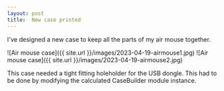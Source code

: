 ```yaml
---
layout: post
title:  New case printed
---
```


I've designed a new case to keep all the parts of my air mouse together.

![Air mouse case]({{ site.url }}/images/2023-04-19-airmouse1.jpg)
![Air mouse case]({{ site.url }}/images/2023-04-19-airmouse2.jpg)

This case needed a tight fitting holeholder for the USB dongle. This had to be done by modifying the calculated CaseBuilder module instance.